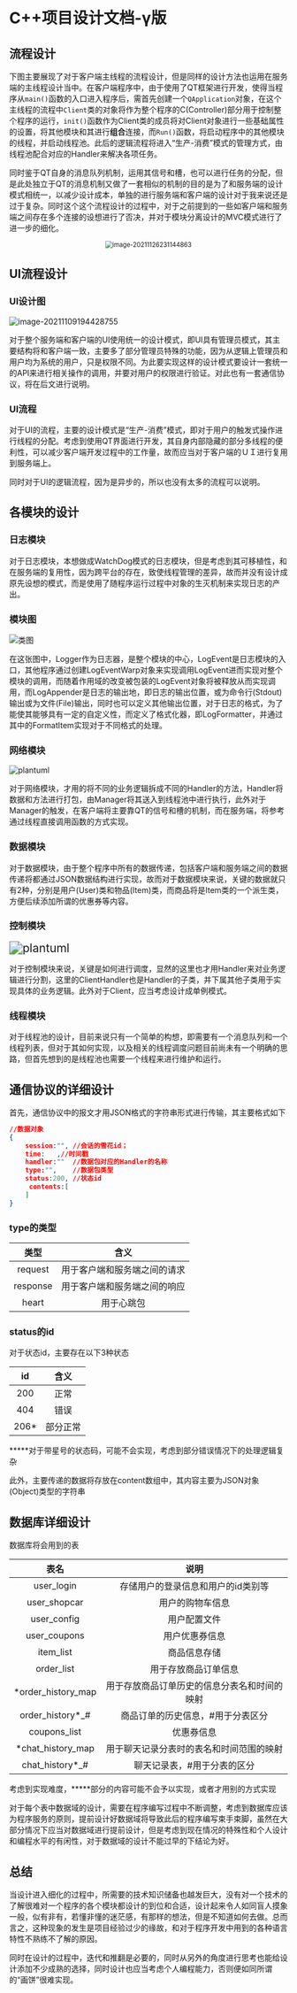 # C++项目设计文档-γ版

## 流程设计

下图主要展现了对于客户端主线程的流程设计，但是同样的设计方法也运用在服务端的主线程设计当中。在客户端程序中，由于使用了QT框架进行开发，使得当程序从`main()`函数的入口进入程序后，需首先创建一个`QApplication`对象，在这个主线程的流程中`Client`类的对象将作为整个程序的C(Controller)部分用于控制整个程序的运行，`init()`函数作为Client类的成员将对Client对象进行一些基础属性的设置，将其他模块和其进行**组合**连接，而`Run()`函数，将启动程序中的其他模块的线程，并启动线程池。此后的逻辑流程将进入“生产-消费”模式的管理方式，由线程池配合对应的Handler来解决各项任务。

同时鉴于QT自身的消息队列机制，运用其信号和槽，也可以进行任务的分配，但是此处独立于QT的消息机制又做了一套相似的机制的目的是为了和服务端的设计模式相统一，以减少设计成本，单独的进行服务端和客户端的设计对于我来说还是过于复杂。同时这个这个流程设计的过程中，对于之前提到的一些如客户端和服务端之间存在多个连接的设想进行了否决，并对于模块分离设计的MVC模式进行了进一步的细化。



<center>
<img src="C++%E7%AC%AC%E4%B8%89%E6%AC%A1%E5%AE%9E%E9%AA%8C%E6%8A%A5%E5%91%8A/image-20211126231144863.png" alt="image-20211126231144863" style="zoom: 80%;" />
</center>




## UI流程设计

### UI设计图

![image-20211109194428755](C++%E7%AC%AC%E4%B8%89%E6%AC%A1%E5%AE%9E%E9%AA%8C%E6%8A%A5%E5%91%8A/image-20211109194428755.png)

对于整个服务端和客户端的UI使用统一的设计模式，即UI具有管理员模式，其主要结构将和客户端一致，主要多了部分管理员特殊的功能，因为从逻辑上管理员和用户均为系统的用户，只是权限不同。为此要实现这样的设计模式要设计一套统一的API来进行相关操作的调用，并要对用户的权限进行验证。对此也有一套通信协议，将在后文进行说明。

### UI流程
对于UI的流程，主要的设计模式是“生产-消费”模式，即对于用户的触发式操作进行线程的分配。考虑到使用QT界面进行开发，其自身内部隐藏的部分多线程的便利性，可以减少客户端开发过程中的工作量，故而应当对于客户端的ＵＩ进行复用到服务端上。

同时对于UI的逻辑流程，因为是异步的，所以也没有太多的流程可以说明。

## 各模块的设计

### 日志模块

对于日志模块，本想做成WatchDog模式的日志模块，但是考虑到其可移植性，和在服务端的复用性，因为跨平台的存在，致使线程管理的差异，故而并没有设计成原先设想的模式，而是使用了随程序运行过程中对象的生灭机制来实现日志的产出。

### 模块图

![类图](https://s2.ax1x.com/2019/06/17/VHj5Of.png)

在这张图中，Logger作为日志器，是整个模块的中心，LogEvent是日志模块的入口，其他程序通过创建LogEventWarp对象来实现调用LogEvent进而实现对整个模块的调用，而随着作用域的改变被包装的LogEvent对象将被释放从而实现调用，而LogAppender是日志的输出地，即日志的输出位置，或为命令行(Stdout)输出或为文件(File)输出，同时也可以定义其他输出位置，对于日志的格式，为了能使其能够具有一定的自定义性，而定义了格式化器，即LogFormatter，并通过其中的FormatItem实现对于不同格式的处理。

### 网络模块

![plantuml](C++%E7%AC%AC%E4%B8%89%E6%AC%A1%E5%AE%9E%E9%AA%8C%E6%8A%A5%E5%91%8A/plantuml.svg)

对于网络模块，才用的将不同的业务逻辑拆成不同的Handler的方法，Handler将数据和方法进行打包，由Manager将其送入到线程池中进行执行，此外对于Manager的触发，在客户端将主要靠QT的信号和槽的机制，而在服务端，将参考通过线程直接调用函数的方式实现。

### 数据模块

对于数据模块，由于整个程序中所有的数据传递，包括客户端和服务端之间的数据传递将都通过JSON数据结构进行实现，故而对于数据模块来说，关键的数据就只有2种，分别是用户(User)类和物品(Item)类，而商品将是Item类的一个派生类，方便后续添加所谓的优惠券等内容。

### 控制模块

<img src="C++%E7%AC%AC%E4%B8%89%E6%AC%A1%E5%AE%9E%E9%AA%8C%E6%8A%A5%E5%91%8A/plantuml-16379449774411.svg" alt="plantuml" style="zoom:150%;" />

对于控制模块来说，关键是如何进行调度，显然的这里也才用Handler来对业务逻辑进行分割，这里的ClientHandler也是Handler的子类，并下属其他子类用于实现具体的业务逻辑。此外对于Client，应当考虑设计成单例模式。

### 线程模块

对于线程池的设计，目前来说只有一个简单的构想，即需要有一个消息队列和一个线程列表，但对于其如何实现，以及相关的线程调度问题目前尚未有一个明确的思路，但首先想到的是线程池也需要一个线程来进行维护和运行。

## 通信协议的详细设计

首先，通信协议中的报文才用JSON格式的字符串形式进行传输，其主要格式如下

```json
//数据对象
{
    session:"",	//会话的雪花id；
    time:	,//时间戳
    handler:""	//数据包对应的Handler的名称
    type:"",	//数据包类型
    status:200,	//状态id
     contents:[
    ]
}
```
### type的类型

|   类型   |             含义             |
| :------: | :--------------------------: |
| request  | 用于客户端和服务端之间的请求 |
| response | 用于客户端和服务端之间的响应 |
|  heart   |          用于心跳包          |

### status的id

对于状态id，主要存在以下3种状态

|  id  |   含义   |
| :--: | :------: |
| 200  |   正常   |
| 404  |   错误   |
| 206* | 部分正常 |

**\***对于带星号的状态码，可能不会实现，考虑到部分错误情况下的处理逻辑复杂

此外，主要传递的数据将存放在content数组中，其内容主要为JSON对象(Object)类型的字符串

## 数据库详细设计
数据库将会用到的表

|     表名     |                说明                |
| :----------: | :--------------------------------: |
|  user_login  | 存储用户的登录信息和用户的id类别等 |
| user_shopcar |          用户的购物车信息          |
| user_config  |            用户配置文件            |
| user_coupons |           用户优惠券信息           |
|  item_list   |            商品信息存储            |
|  order_list  |        用于存放商品订单信息        |
| *order_history_map | 用于存放商品订单历史的信息分表名和时间的映射 |
| order_history*_\# | 商品订单的历史信息，\#用于分表区分 |
| coupons_list |             优惠券信息             |
|*chat_history_map| 用于聊天记录分表时的表名和时间范围的映射 |
| chat_history*_\# |              聊天记录表，\#用于分表的区分              |

考虑到实现难度，**\***部分的内容可能不会予以实现，或者才用别的方式实现

对于每个表中数据域的设计，需要在程序编写过程中不断调整，考虑到数据库应该为程序服务的原则，提前设计好数据域将导致此后的程序编写束手束脚，虽然在大部分情况下应当对数据域进行提前设计，但是考虑到现在情况的特殊性和个人设计和编程水平的有闲性，对于数据域的设计不能过早的下结论为好。

## 总结

当设计进入细化的过程中，所需要的技术知识储备也越发巨大，没有对一个技术的了解很难对一个程序的各个模块都设计的到位和合适，设计起来令人如同盲人摸象一般，似有非有，若懂非懂的迷茫感，有那样的想法，但是不知道如何去做。总而言之，这种现象的发生是项目经验过少的缘故，和对于程序开发中用到的各种语言特性不熟练不了解的原因。

同时在设计的过程中，迭代和推翻是必要的，同时从另外的角度进行思考也能给设计添加不少成熟的选择，同时设计也应当考虑个人编程能力，否则便如同所谓的“画饼”很难实现。